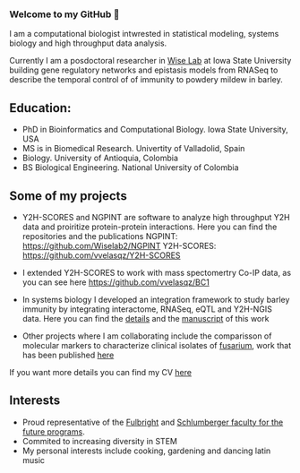 ### Welcome to my GitHub 👋

I am a computational biologist intwrested in statistical modeling, systems biology and high throughput data analysis. 

Currently I am a posdoctoral researcher in [Wise Lab](https://faculty.sites.iastate.edu/rpwise/) at Iowa State University building gene regulatory networks and epistasis models from RNASeq to describe the temporal control of of immunity to powdery mildew in barley.

## Education:
- PhD in Bioinformatics and Computational Biology. Iowa State University, USA
- MS is in Biomedical Research. Univertity of Valladolid, Spain
- Biology. University of Antioquia, Colombia
- BS Biological Engineering. National University of Colombia

## Some of my projects
- Y2H-SCORES and NGPINT are software to analyze high throughput Y2H data and proiritize protein-protein interactions. Here you can find the repositories and the publications
NGPINT: https://github.com/Wiselab2/NGPINT 
Y2H-SCORES: https://github.com/vvelasqz/Y2H-SCORES

- I extended Y2H-SCORES to work with mass spectomertry Co-IP data, as you can see here https://github.com/vvelasqz/BC1

- In systems biology I developed an integration framework to study barley immunity by integrating interactome, RNASeq, eQTL and Y2H-NGIS data. Here you can find the [details](https://github.com/vvelasqz/Barley_Interactome ) and the [manuscript](https://www.biorxiv.org/content/10.1101/2021.11.02.466982v1) of this work 

- Other projects where I am collaborating include the comparisson of molecular markers to characterize clinical isolates of [fusarium](https://github.com/vvelasqz/Fusarium_Genotyping), work that has been published [here](https://revistabiomedica.org/index.php/biomedica/article/download/5869/4919/)

If you want more details you can find my CV [here](https://drive.google.com/file/d/1Ic5xGabjK0lirtI4n8pfSYqFDXbMNdhN/view?usp=sharing)

## Interests
- Proud representative of the [Fulbright](https://fulbright.edu.co/) and [Schlumberger faculty for the future programs](https://www.slb.com/who-we-are/schlumberger-foundation). 
- Commited to increasing diversity in STEM
- My personal interests include cooking, gardening and dancing latin music

<!--
**vvelasqz/vvelasqz** is a ✨ _special_ ✨ repository because its `README.md` (this file) appears on your GitHub profile.

Here are some ideas to get you started:

- 🔭 I’m currently working on ...
- 🌱 I’m currently learning ...
- 👯 I’m looking to collaborate on ...
- 🤔 I’m looking for help with ...
- 💬 Ask me about ...
- 📫 How to reach me: ...
- 😄 Pronouns: ...
- ⚡ Fun fact: ...
-->
